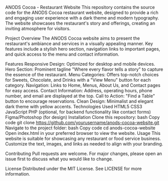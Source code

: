 ANODS Cocoa - Restaurant Website
This repository contains the source code for the ANODS Cocoa restaurant website, designed to provide a rich and engaging user experience with a dark theme and modern typography. The website showcases the restaurant's story and offerings, creating an inviting atmosphere for visitors.

Project Overview
The ANODS Cocoa website aims to present the restaurant's ambiance and services in a visually appealing manner. Key features include a stylish hero section, navigation links to important pages, and quick access to the menu and contact information.

Features
Responsive Design: Optimized for desktop and mobile devices.
Hero Section: Prominent tagline "Where every flavor tells a story" to capture the essence of the restaurant.
Menu Categories: Offers top-notch choices for Sweets, Chocolate, and Drinks with a "View Menu" button for each category.
Navigation: Links to Home, Menus, About Us, and Contact pages for easy access.
Contact Information: Address, operating hours, phone number, and email are displayed at the top.
Call to Action: "Find a Table" button to encourage reservations.
Clean Design: Minimalist and elegant dark theme with yellow accents.
Technologies Used
HTML5
CSS3
JavaScript
PHP (optional, for backend functionality like contact forms)
Figma/Photoshop (for design)
Installation
Clone this repository:
bash
Copy code
git clone https://github.com/yourusername/anods-cocoa-website.git
Navigate to the project folder:
bash
Copy code
cd anods-cocoa-website
Open index.html in your preferred browser to view the website.
Usage
This website is suitable for showcasing any restaurant or food service business. Customize the text, images, and links as needed to align with your branding.

Contributing
Pull requests are welcome. For major changes, please open an issue first to discuss what you would like to change.

License
Distributed under the MIT License. See LICENSE for more information.
